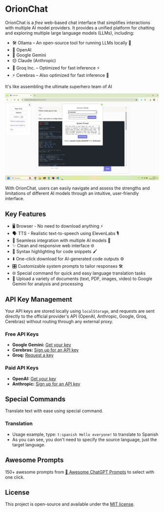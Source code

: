 # OrionChat

OrionChat is a *free* web-based chat interface that simplifies interactions with multiple AI model providers.
It provides a unified platform for chatting and exploring multiple large language models (LLMs), including:

- 🛠️ Ollama – An open-source tool for running LLMs locally 🏡 
- 🤖 OpenAI
- 🌌 Google Gemini
- 🟡 Claude (Anthropic)
- 🚀 Groq Inc. – Optimized for fast inference ⚡️
- ⚡️ Cerebras – Also optimized for fast inference 🚀

It's like assembling the ultimate superhero team of AI

![OrionChat Screenshot](imgs/screenshot.png "OrionChat Screenshot")


With OrionChat, users can easily navigate and assess the strengths and limitations of different AI models through an intuitive,
user-friendly interface.

## Key Features

- 🖥️ Browser - No need to download anything ⚡️
- 🗣️ TTS - Realistic text-to-speech using ElevenLabs 🎙️
- 🔄 Seamless integration with multiple AI models 🤖
- ✨ Clean and responsive web interface 🌐
- 🌈 Syntax highlighting for code snippets 🖌️
- ⬇️ One-click download for AI-generated code outputs ⚙️
- 🎛️ Customizable system prompts to tailor responses 🛠️
- 🌐 Special command for quick and easy language translation tasks
- 📁 Upload a variety of documents (text, PDF, images, video) to Google Gemini for analysis and processing



## API Key Management

Your API keys are stored locally using `localStorage`, and requests are sent directly to the official provider's API
(OpenAI, Anthropic, Google, Groq, Cerebras) without routing through any external proxy.

### Free API Keys

- **Google Gemini:** [Get your key](https://aistudio.google.com/app/apikey)
- **Cerebras:** [Sign up for an API key](https://cloud.cerebras.ai/platform/)
- **Groq:** [Request a key](https://console.groq.com/keys)

### Paid API Keys

- **OpenAI:** [Get your key](https://platform.openai.com/api-keys)
- **Anthropic:** [Sign up for an API key](https://console.anthropic.com/settings/keys)

## Special Commands
Translate text with ease using special command.
### Translation
- Usage example, type: `t:spanish Hello everyone!` to translate to Spanish
- As you can see, you don't need to specify the source language, just the target language.

## Awesome Prompts
150+ awesome prompts from [🧠 Awesome ChatGPT Prompts](https://github.com/f/awesome-chatgpt-prompts) to select with one click.



## License

This project is open-source and available under the [MIT license](LICENSE).